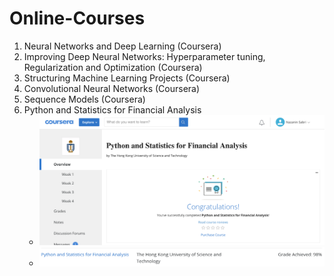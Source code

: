 # Online-Courses

<ol>
  <li>Neural Networks and Deep Learning (Coursera)</li>
  <li>Improving Deep Neural Networks: Hyperparameter tuning, Regularization and Optimization (Coursera)</li>
  <li>Structuring Machine Learning Projects (Coursera)</li>
  <li>Convolutional Neural Networks (Coursera)</li>
  <li>Sequence Models (Coursera)</li>
  <li>Python and Statistics for Financial Analysis
	<ul>
		<li><img src="images/python_and_stats_for_financial_1.png" width="500px"></li>
		<li><img src="images/python_and_stats_for_financial_2.png"></li>
	</ul>
  </li>
</ol>
